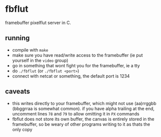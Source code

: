 # fbflut

framebuffer pixelflut server in C.

## running

- compile with `make`
- make sure you have read/write access
  to the framebuffer (ie put yourself in the `video` group)
- go in something that wont fight you for the framebuffer,
  ie a tty
- do `./fbflut` (or `./fbflut <port>`)
- connect with netcat or something, the default port is 1234

## caveats
- this writes directly to your framebuffer, which might not use (aa)rrggbb (bbggrraa is somewhat common).
  if you have alpha trailing at the end, uncomment lines `78` and `79` to allow omitting it in `PX` commands
- fbflut does not store its own buffer, the canvas is entirely stored in the framebuffer,
  so be weary of other programs writing to it as thats the only copy
